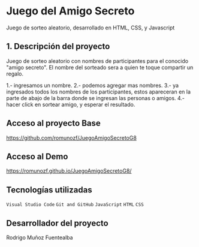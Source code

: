 # Juego del Amigo Secreto<br> 

Juego de sorteo aleatorio, desarrollado en HTML, CSS, y Javascript

## 1. Descripción del proyecto
Juego de sorteo aleatorio con nombres de participantes para el conocido "amigo secreto". El nombre del sorteado sera a quien te toque compartir un regalo.

1.- ingresamos un nombre.
2.- podemos agregar mas nombres.
3.- ya ingresados todos los nombres de los participantes, estos apareceran en la parte de abajo de la barra donde se ingresan las personas o amigos.
4.- hacer click en sortear amigo, y esperar el resultado.

## Acceso al proyecto Base
https://github.com/romunozf/JuegoAmigoSecretoG8
## Acceso al Demo
https://romunozf.github.io/JuegoAmigoSecretoG8/
## Tecnologías utilizadas

`Visual Studio Code`
`Git and GitHub`
`JavaScript`
`HTML`
`CSS`


## Desarrollador del proyecto
Rodrigo Muñoz Fuentealba 
<br>









